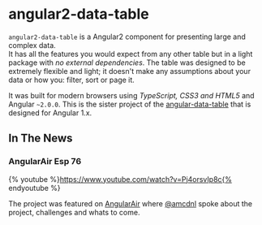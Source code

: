 # angular2-data-table

`angular2-data-table` is a Angular2 component for presenting large and complex data.  
It has all the features you would expect from any other table but in a light package 
with _no external dependencies_. The table was designed to be extremely flexible and light; 
it doesn't make any assumptions about your data or how you: filter, sort or page it.

It was built for modern browsers using _TypeScript, CSS3 and HTML5_ and Angular `~2.0.0`. 
This is the sister project of the [angular-data-table](https://github.com/swimlane/angular-data-table) 
that is designed for Angular 1.x.

## In The News

### AngularAir Esp 76
{% youtube %}https://www.youtube.com/watch?v=Pj4orsvIp8c{% endyoutube %}

The project was featured on [AngularAir](https://angularair.com/) where [@amcdnl](https://github.com/amcdnl)
spoke about the project, challenges and whats to come.
